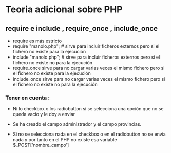 
# Teoria adicional sobre PHP

## require e include , require_once , include_once

-  require es más estricto 
-  require "manolo.php"; # sirve para incluir ficheros externos pero si el fichero no existe para la ejecución
-  include "manolo.php"; # sirve para incluir ficheros externos pero si el fichero no existe no para la ejecución
-  require_once sirve para no cargar varias veces el mismo fichero pero si el fichero no existe para la ejecución
-  include_once sirve para no cargar varias veces el mismo fichero pero si el fichero no existe no para la ejecución

### Tener en cuenta : 

- Ni lo checkbox o los radiobutton si se selecciona una opción que no se queda vacio y le doy a enviar

- Se ha creado el campo administrador y el campo provincias.

- Si no se selecciona nada en el checkbox o en el radiobutton no se envía nada y por tanto en el PHP no existe esa variable $_POST['nombre_campo']